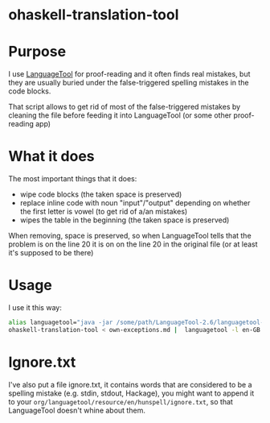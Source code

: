 ohaskell-translation-tool
=========================

# Purpose

I use [LanguageTool](https://languagetool.org/) for proof-reading and it often
finds real mistakes, but they are usually buried under the false-triggered
spelling mistakes in the code blocks.

That script allows to get rid of most of the false-triggered mistakes by cleaning
the file before feeding it into LanguageTool (or some other proof-reading app)

# What it does

The most important things that it does:

- wipe code blocks (the taken space is preserved)
- replace inline code with noun "input"/"output" depending on whether the first 
  letter is vowel (to get rid of a/an mistakes)
- wipes the table in the beginning (the taken space is preserved)

When removing, space is preserved, so when LanguageTool tells that the problem
is on the line 20 it is on on the line 20 in the original file (or at least 
it's supposed to be there)


# Usage

I use it this way:

```bash
alias languagetool="java -jar /some/path/LanguageTool-2.6/languagetool-commandline.jar"
ohaskell-translation-tool < own-exceptions.md |  languagetool -l en-GB -d EN_QUOTES
```

# Ignore.txt
I've also put a file ignore.txt, it contains words that are considered to be a
spelling mistake (e.g. stdin, stdout, Hackage), you might want to append it to
your `org/languagetool/resource/en/hunspell/ignore.txt`, so that LanguageTool
doesn't whine about them.
